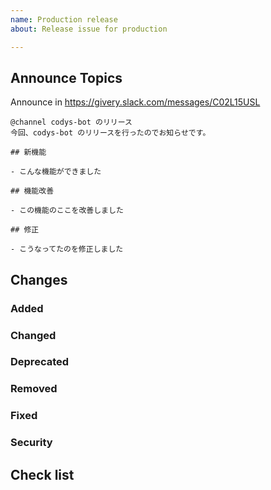 ```yaml
---
name: Production release
about: Release issue for production

---
```


## Announce Topics

Announce in https://givery.slack.com/messages/C02L15USL

```
@channel codys-bot のリリース
今回、codys-bot のリリースを行ったのでお知らせです。

## 新機能

- こんな機能ができました

## 機能改善

- この機能のここを改善しました

## 修正

- こうなってたのを修正しました

```

## Changes

### Added

### Changed

### Deprecated

### Removed

### Fixed

### Security


## Check list
